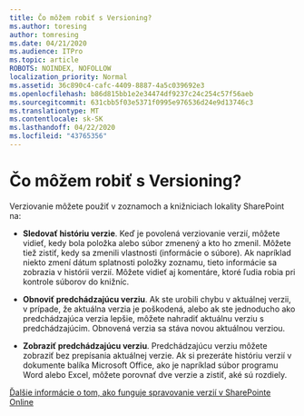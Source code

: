 ```yaml
---
title: Čo môžem robiť s Versioning?
ms.author: toresing
author: tomresing
ms.date: 04/21/2020
ms.audience: ITPro
ms.topic: article
ROBOTS: NOINDEX, NOFOLLOW
localization_priority: Normal
ms.assetid: 36c890c4-cafc-4409-8887-4a5c039692e3
ms.openlocfilehash: b86d815bb1e2e34474df9237c24c254c57f56aeb
ms.sourcegitcommit: 631cbb5f03e5371f0995e976536d24e9d13746c3
ms.translationtype: MT
ms.contentlocale: sk-SK
ms.lasthandoff: 04/22/2020
ms.locfileid: "43765356"
---
```

# <a name="what-can-i-do-with-versioning"></a>Čo môžem robiť s Versioning?

Verziovanie môžete použiť v zoznamoch a knižniciach lokality SharePoint na:
  
- **Sledovať históriu verzie**. Keď je povolená verziovanie verzií, môžete vidieť, kedy bola položka alebo súbor zmenený a kto ho zmenil. Môžete tiež zistiť, kedy sa zmenili vlastnosti (informácie o súbore). Ak napríklad niekto zmení dátum splatnosti položky zoznamu, tieto informácie sa zobrazia v histórii verzií. Môžete vidieť aj komentáre, ktoré ľudia robia pri kontrole súborov do knižníc. 
    
- **Obnoviť predchádzajúcu verziu**. Ak ste urobili chybu v aktuálnej verzii, v prípade, že aktuálna verzia je poškodená, alebo ak ste jednoducho ako predchádzajúca verzia lepšie, môžete nahradiť aktuálnu verziu s predchádzajúcim. Obnovená verzia sa stáva novou aktuálnou verziou. 
    
- **Zobraziť predchádzajúcu verziu**. Predchádzajúcu verziu môžete zobraziť bez prepísania aktuálnej verzie. Ak si prezeráte históriu verzií v dokumente balíka Microsoft Office, ako je napríklad súbor programu Word alebo Excel, môžete porovnať dve verzie a zistiť, aké sú rozdiely. 
    
[Ďalšie informácie o tom, ako funguje spravovanie verzií v SharePointe Online](https://go.microsoft.com/fwlink/?linkid=875710)
  

